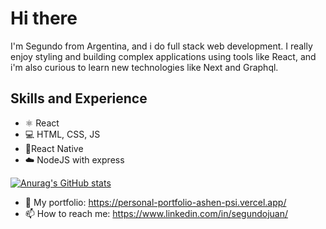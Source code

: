 # Hi there 

I'm Segundo from Argentina, and i do full stack web development. I really enjoy styling and building complex applications using tools like React, and i'm also curious to learn new technologies like Next and Graphql.

## Skills and Experience
* ⚛️ React
* 💻️ HTML, CSS, JS
* 📱️React Native
* ☁️ NodeJS with express 

[![Anurag's GitHub stats](https://github-readme-stats.vercel.app/api?username=jsegundo)](https://github.com/anuraghazra/github-readme-stats)



- 💼️ My portfolio: https://personal-portfolio-ashen-psi.vercel.app/
- 📫 How to reach me: https://www.linkedin.com/in/segundojuan/

